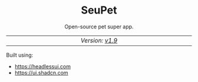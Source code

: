 <h1 align="center">
  SeuPet
</h1>

<p align="center">
  Open-source pet super app.
<p/>

<p align="center">
  <table>
    <tbody>
      <td align="center">
        <img width="800" height="0" /><br>
        <i>Version: <a href="https://github.com/unjs/unhead/releases/tag/v1.9.0">v1.9</a></i>
        <img width="800" height="0" />
      </td>
    </tbody>
  </table>
</p>

Built using:

- https://headlessui.com
- https://ui.shadcn.com
